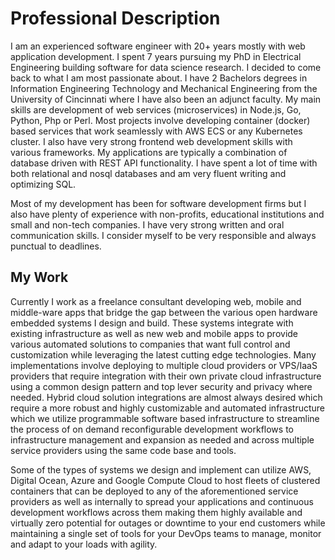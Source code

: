 # Professional Description

I am an experienced software engineer with 20+ years mostly with web application development. I spent 7 years pursuing my PhD in Electrical Engineering building software for data science research. I decided to come back to what I am most passionate about. I have 2 Bachelors degrees in Information Engineering Technology and Mechanical Engineering from the University of Cincinnati where I have also been an adjunct faculty.
My main skills are development of web services (microservices) in Node.js, Go, Python, Php or Perl. Most projects involve developing container (docker) based services that work seamlessly with AWS ECS or any Kubernetes cluster. I also have very strong frontend web development skills with various frameworks. My applications are typically a combination of database driven with REST API functionality. I have spent a lot of time with both relational and nosql databases and am very fluent writing and optimizing SQL.

Most of my development has been for software development firms but I also have plenty of experience with non-profits, educational institutions and small and non-tech companies. I have very strong written and oral communication skills. I consider myself to be very responsible and always punctual to deadlines.

## My Work

Currently I work as a freelance consultant developing web, mobile and middle-ware apps that bridge the gap between the various open hardware embedded systems I design and build. These systems integrate with existing infrastructure as well as new web and mobile apps to provide various automated solutions to companies that want full control and customization while leveraging the latest cutting edge technologies. Many implementations involve deploying to multiple cloud providers or VPS/IaaS providers that require integration with their own private cloud infrastructure using a common design pattern and top lever security and privacy where needed. Hybrid cloud solution integrations are almost always desired which require a more robust and highly customizable and automated infrastructure which we utilize programmable software based infrastructure to streamline the process of on demand reconfigurable development workflows to infrastructure management and expansion as needed and across multiple service providers using the same code base and tools.

Some of the types of systems we design and implement can utilize AWS, Digital Ocean, Azure and Google Compute Cloud to host fleets of clustered containers that can be deployed to any of the aforementioned service providers as well as internally to spread your applications and continuous development workflows across them making them highly available and virtually zero potential for outages or downtime to your end customers while maintaining a single set of tools for your DevOps teams to manage, monitor and adapt to your loads with agility.
